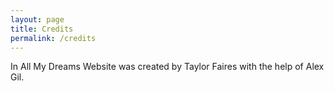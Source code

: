 ```yaml
---
layout: page
title: Credits
permalink: /credits
---
```

<p> In All My Dreams Website was created by Taylor Faires with the help of Alex Gil.</p>
